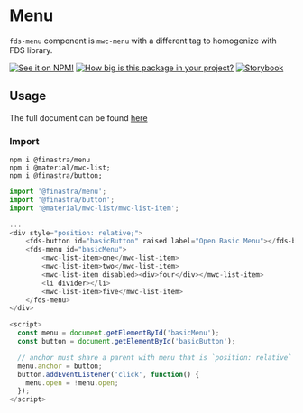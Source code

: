 # Menu
`fds-menu` component is `mwc-menu` with a different tag to homogenize with FDS library. 

[![See it on NPM!](https://img.shields.io/npm/v/@finastra/menu?style=for-the-badge)](https://www.npmjs.com/package/@finastra/menu)
[![How big is this package in your project?](https://img.shields.io/bundlephobia/minzip/@finastra/menu?style=for-the-badge)](https://bundlephobia.com/result?p=@finastra/menu')
[![Storybook](https://shields.io/badge/-Play%20with%20this%20web%20component-2a0481?logo=storybook&style=for-the-badge)](https://finastra.github.io/finastra-design-system/?path=/story/navigation-menu--default)

## Usage

The full document can be found [here](https://github.com/material-components/material-web/tree/mwc/packages/menu) 


### Import

```
npm i @finastra/menu
npm i @material/mwc-list;
npm i @finastra/button;

```

```ts
import '@finastra/menu';
import '@finastra/button';
import '@material/mwc-list/mwc-list-item';

...
<div style="position: relative;">
    <fds-button id="basicButton" raised label="Open Basic Menu"></fds-button>
    <fds-menu id="basicMenu">
        <mwc-list-item>one</mwc-list-item>
        <mwc-list-item>two</mwc-list-item>
        <mwc-list-item disabled><div>four</div></mwc-list-item>
        <li divider></li>
        <mwc-list-item>five</mwc-list-item>
    </fds-menu>
</div>

<script>
  const menu = document.getElementById('basicMenu');
  const button = document.getElementById('basicButton');

  // anchor must share a parent with menu that is `position: relative`
  menu.anchor = button;  
  button.addEventListener('click', function() {
    menu.open = !menu.open;
  });
</script>

```
